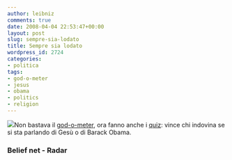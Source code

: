 ```yaml
---
author: leibniz
comments: true
date: 2008-04-04 22:53:47+00:00
layout: post
slug: sempre-sia-lodato
title: Sempre sia lodato
wordpress_id: 2724
categories:
- politica
tags:
- god-o-meter
- jesus
- obama
- politics
- religion
---
```


![](http://www.beliefnet.com/imgs/content/god-o-meter_promo.jpg)Non bastava il [god-o-meter](http://blog.beliefnet.com/godometer/), ora fanno anche i [quiz](http://www.radaronline.com/quiz/2008/03/jesus_or_barack_obama_quiz_01.php): vince chi indovina se si sta parlando di Gesù o di Barack Obama.


### Belief net - Radar
